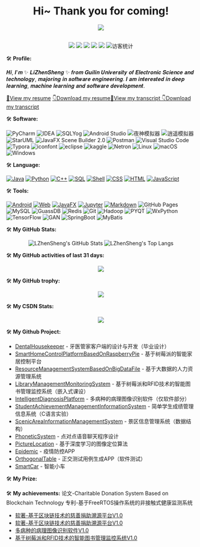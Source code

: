 <h1 align="center">
    Hi~ Thank you for coming!
</h1>

<div align="center" ><img order-radius="100px" src="https://cdn.jsdelivr.net/gh/sun0225SUN/photos/images/202108300019556.gif"/></div>
<br>

<!-- 个人资料徽标 -->
<p  align="center">
    <a href="https://blog.csdn.net/weixin_44575660/"><img src="https://img.shields.io/badge/CSDN-%E5%8D%9A%E5%AE%A2-c32136"></a>
    <a href="https://www.kaggle.com/lizhensheng/code?scroll=true"><img src="https://img.shields.io/badge/kaggle-lijianxing-blue"></a>
    <img src="https://img.shields.io/badge/wechat-L18237037980-green">
    <img src="https://img.shields.io/badge/QQ-2759100807-green">
    <img src="https://img.shields.io/badge/email-2759100807%40qq.com-green">
    <img src="https://visitor-badge.glitch.me/badge?page_id=LZhenSheng" alt="访客统计" />
</p>

🛠️ **Profile:**
<P>
𝑯𝒊, 𝑰'𝒎 ✨ 𝑳𝒊𝒁𝒉𝒆𝒏𝑺𝒉𝒆𝒏𝒈 ✨ 𝒇𝒓𝒐𝒎 𝑮𝒖𝒊𝒍𝒊𝒏 𝑼𝒏𝒊𝒗𝒆𝒓𝒔𝒊𝒕𝒚 𝒐𝒇 𝑬𝒍𝒆𝒄𝒕𝒓𝒐𝒏𝒊𝒄 𝑺𝒄𝒊𝒆𝒏𝒄𝒆 𝒂𝒏𝒅 𝒕𝒆𝒄𝒉𝒏𝒐𝒍𝒐𝒈𝒚, 𝒎𝒂𝒋𝒐𝒓𝒊𝒏𝒈 𝒊𝒏 𝒔𝒐𝒇𝒕𝒘𝒂𝒓𝒆 𝒆𝒏𝒈𝒊𝒏𝒆𝒆𝒓𝒊𝒏𝒈. 𝑰 𝒂𝒎 𝒊𝒏𝒕𝒆𝒓𝒆𝒔𝒕𝒆𝒅 𝒊𝒏 𝒅𝒆𝒆𝒑 𝒍𝒆𝒂𝒓𝒏𝒊𝒏𝒈, 𝒎𝒂𝒄𝒉𝒊𝒏𝒆 𝒍𝒆𝒂𝒓𝒏𝒊𝒏𝒈 𝒂𝒏𝒅 𝒔𝒐𝒇𝒕𝒘𝒂𝒓𝒆 𝒅𝒆𝒗𝒆𝒍𝒐𝒑𝒎𝒆𝒏𝒕.

</p>

[👀View my resume](https://github.com/LZhenSheng/LZhenSheng/blob/main/images/%E4%B8%AA%E4%BA%BA%E7%AE%80%E5%8E%86.pdf)  [👇Download my resume](https://github.com/LZhenSheng/LZhenSheng/raw/main/images/%E4%B8%AA%E4%BA%BA%E7%AE%80%E5%8E%86.pdf)[👀View my transcript
](https://github.com/LZhenSheng/LZhenSheng/blob/main/images/%E6%88%90%E7%BB%A9%E5%8D%95.pdf)  [👇Download my transcript
](https://github.com/LZhenSheng/LZhenSheng/raw/main/images/%E6%88%90%E7%BB%A9%E5%8D%95.pdf)

🛠️ **Software:**
<p>
    <img alt="PyCharm" src="https://img.shields.io/badge/-PyCharm-%23777BB4?logo=PyCharm"/>
    <img alt="IDEA" src="https://img.shields.io/badge/-IDEA-%2345b8d8?logo=IntelliJ IDEA" />
    <img alt="SQLYog" src="https://img.shields.io/badge/SQLYog-%233776AB" />
    <img alt="Android Studio" src="https://img.shields.io/badge/-Android%20Studio-%231572B6?logo=Android Studio" />
    <img alt="夜神模拟器" src="https://img.shields.io/badge/-%E5%A4%9C%E7%A5%9E%E6%A8%A1%E6%8B%9F%E5%99%A8-%23E34F26" />
    <img alt="逍遥模拟器" src="https://img.shields.io/badge/-%E9%80%8D%E9%81%A5%E6%A8%A1%E6%8B%9F%E5%99%A8-%23F7DF1E" />
    <img alt="StarUML" src="https://img.shields.io/badge/-StarUML-%2343853D" />
    <img alt="JavaFX Scene Builder 2.0" src="https://img.shields.io/badge/-JavaFX%20Scene%20Builder%202.0-%232b3847" />
    <img alt="Postman" src="https://img.shields.io/badge/-Postman-FCC624?logo=Postman" />
    <img alt="Visual Studio Code" src="https://img.shields.io/badge/-Visual%20Studio%20Code-%236fba48?logo=Visual Studio Code" />
    <img alt="Typora" src="https://img.shields.io/badge/-Typora-%23554674" />
    <img alt="iconfont" src="https://img.shields.io/badge/-iconfont-%23000000" />
    <img alt="eclipse" src="https://img.shields.io/badge/-Eclipse-%23025E8C?logo=Eclipse IDE" />
    <img alt="kaggle" src="https://img.shields.io/badge/-kaggle-%23404d59?logo=Kaggle" />
    <img alt="Netron" src="https://img.shields.io/badge/-Netron-%232671E5" />
    <img alt="Linux" src="https://img.shields.io/badge/-Linux-FE7A16?logo=Linux" />
    <img alt="macOS" src="https://img.shields.io/badge/MacOS-0078d7?logo=apple" />
    <img alt="Windows" src="https://img.shields.io/badge/Windows-a757ef?logo=Windows" />
</p>

🛠️ **Language:**
<p>
     <a href="https://github.com/search?q=user%3ALZhenSheng+is%3Arepo+language%3AJava"><img alt="Java" src="https://img.shields.io/badge/Java-21759B.svg?logo=Java"></a>
     <a href="https://github.com/search?q=user%3ALZhenSheng+is%3Arepo+language%3APython"><img alt="Python" src="https://img.shields.io/badge/Python-%23327FC7.svg?logo=Java"></a>
     <a href="https://github.com/search?q=user%3ALZhenSheng+is%3Arepo+language%3AC++"><img alt="C++" src="https://img.shields.io/badge/C++-%23191f25.svg?logo=C"></a>
     <a href="https://github.com/search?q=user%3LZhenSheng+is%3Arepo+language%3Asql"><img alt="SQL" src="https://img.shields.io/badge/SQL%20-%234479A1.svg?logo=amazon-dynamodb"></a>
     <a href="https://github.com/search?q=user%3ALZhenSheng+is%3Arepo+language%3AShell"><img alt="Shell" src="https://img.shields.io/badge/Shell%20-%23c83d2e.svg?logo=shell"></a>
    <a href="https://github.com/search?q=user%3ALZhenSheng+is%3Arepo+language%3Acss"><img alt="CSS" src="https://img.shields.io/badge/CSS%20-%2395e0d1.svg?logo=css3"></a>
    <a href="https://github.com/search?q=user%3ALZhenSheng+is%3Arepo+language%3Ahtml"><img alt="HTML" src="https://img.shields.io/badge/HTML%20-%23F05033.svg?logo=html5"></a>
    <a href="https://github.com/search?q=user%3ALZhenSheng+is%3Arepo+language%3Ajavascript"><img alt="JavaScript" src="https://img.shields.io/badge/JavaScript%20-FF6C37.svg?logo=javascript"></a>
</p>

🛠️ **Tools:**
<p>
    <a href="https://github.com/search?q=user%3ALZhenSheng+is%3Arepo+language%3AAndroid"><img alt="Android" src="https://img.shields.io/badge/Android%20-eb488b.svg?logo=Android"></a>
    <a href="https://github.com/search?q=user%3ALZhenSheng+is%3Arepo+language%3AHtml"><img alt="Web" src="https://img.shields.io/badge/Web%20-%236fba48.svg?logo=HTML5"></a>
    <a href="https://github.com/search?q=user%3ALZhenSheng+is%3Arepo+language%3AJavaFX"><img alt="JavaFX" src="https://img.shields.io/badge/JavaFX-0078d7.svg"></a>
    <a href="https://github.com/search?q=user%3ALZhenSheng+is%3Arepo+language%3AJupyter Notebook"><img alt="Jupyter" src="https://img.shields.io/badge/Jupyter-FF6C37?logo=Jupyter"></a>
    <a href="https://github.com/search?q=user%3ALZhenSheng+is%3Arepo+language%3Amarkdown"><img alt="Markdown" src="https://img.shields.io/badge/Markdown-%23000000.svg?logo=markdown"></a>
    <img alt="GitHub Pages" src="https://img.shields.io/badge/GitHub%20Pages-%23327FC7.svg?logo=github">
    <img alt="MySQL" src="https://img.shields.io/badge/MySQL-%234479A1.svg?logo=mysql">
    <img alt="GuassDB" src="https://img.shields.io/badge/GuassDB-%23F05033">
    <img alt="Redis" src="https://img.shields.io/badge/redis-%23c83d2e.svg?logo=redis">
    <img alt="Git" src="https://img.shields.io/badge/Git%20-%23F05033.svg?logo=git">
    <img alt="Hadoop" src="https://img.shields.io/badge/-Hadoop-blue?logo=Apache+Hadoop" />
    <img alt="PYQT" src="https://img.shields.io/badge/PYQT-96e07d.svg" />
    <img alt="WxPython" src="https://img.shields.io/badge/WxPython-%23F05033">
    <img alt="TensorFlow" src="https://img.shields.io/badge/TensorFlow%20-%23025E8C.svg?logo=TensorFlow">
    <img alt="GAN" src="https://img.shields.io/badge/GAN-%234479A1.svg?logo=GAN">
    <img alt="SpringBoot" src="https://img.shields.io/badge/Spring Boot-%23c83d2e.svg?logo=Spring Boot">
    <img alt="MyBatis" src="https://img.shields.io/badge/MyBatis-%23c83d2e.svg?logo=MyBatis">
</p>

🛠️ **My GitHub Stats:** 

<p align="center">
    <img src="https://github-readme-stats.vercel.app/api/?username=LZhenSheng&theme=shades-of-purple&show_icons=true&count_private=true" alt="LZhenSheng's GitHub Stats">
    <img src="https://github-readme-stats.vercel.app/api/top-langs/?username=LZhenSheng&layout=compact&theme=tokyonight&hide=ejs,blade,html,css" alt="LZhenSheng's Top Langs">
</p>

🛠️ **My GitHub activities of last 31 days:** 

<div align="center"> 
    <img src="https://activity-graph.herokuapp.com/graph?username=LZhenSheng&theme=xcode" /> 
</div>

🛠️ **My GitHub trophy:** 

<p  align="center">
    <img src="https://github-profile-trophy.vercel.app/?username=LZhenSheng" /> 
</p>

🛠️ **My CSDN Stats:** 

<div align="center"> <img src="https://stats.justsong.cn/api/csdn?id=weixin_44575660&theme=dark"> </div>

🛠️ **My Github Project:** 

- [DentalHousekeeper](https://github.com/LZhenSheng/DentalHousekeeper) - 牙医管家客户端的设计与开发（毕业设计）
- [SmartHomeControlPlatformBasedOnRaspberryPie](https://github.com/LZhenSheng/SmartHomeControlPlatformBasedOnRaspberryPie) - 基于树莓派的智能家居控制平台
- [ResourceManagementSystemBasedOnBigDataFile](https://github.com/LZhenSheng/DentalHousekeeper) - 基于大数据的人力资源管理系统
- [LibraryManagementMonitoringSystem](https://github.com/LZhenSheng/LibraryManagementMonitoringSystem) - 基于树莓派和RFID技术的智能图书管理监控系统（嵌入式课设）
- [IntelligentDiagnosisPlatform](https://github.com/LZhenSheng/IntelligentDiagnosisPlatform) - 多病种的病理图像识别软件（仅软件部分）
- [StudentAchievementManagementInformationSystem](https://github.com/LZhenSheng/StudentAchievementManagementInformationSystem) - 简单学生成绩管理信息系统（C语言实验）
- [ScenicAreaInformationManagementSystem](https://github.com/LZhenSheng/ScenicAreaInformationManagementSystem) - 景区信息管理系统（数据结构）
- [PhoneticSystem](https://github.com/LZhenSheng/PhoneticSystem) - 点对点语音聊天程序设计
- [PictureLocation](https://github.com/LZhenSheng/PictureLocation) - 基于深度学习的图像定位算法
- [Epidemic](https://github.com/LZhenSheng/Epidemic) - 疫情防控APP
- [OrthogonalTable](https://github.com/LZhenSheng/OrthogonalTable) - 正交测试用例生成APP（软件测试）
- [SmartCar](https://github.com/LZhenSheng/SmartCar) - 智能小车

🛠️ **My Prize:** 



🛠️ **My achievements:** 
论文-Charitable Donation System Based on Blockchain Technology
专利-基于FreeRTOS操作系统的非接触式健康监测系统
- [软著-基于区块链技术的慈善捐助溯源平台V1.0](https://github.com/LZhenSheng/LZhenSheng/blob/main/images/%E5%9F%BA%E4%BA%8E%E5%8C%BA%E5%9D%97%E9%93%BE%E6%8A%80%E6%9C%AF%E7%9A%84%E6%85%88%E5%96%84%E6%8D%90%E5%8A%A9%E6%BA%AF%E6%BA%90%E5%B9%B3%E5%8F%B0V1.0.pdf)
- [软著-基于区块链技术的慈善捐助溯源平台V1.0](https://github.com/LZhenSheng/LZhenSheng/blob/main/images/%E5%9F%BA%E4%BA%8E%E5%8C%BA%E5%9D%97%E9%93%BE%E6%8A%80%E6%9C%AF%E7%9A%84%E6%85%88%E5%96%84%E6%8D%90%E5%8A%A9%E6%BA%AF%E6%BA%90%E5%B9%B3%E5%8F%B0V1.0.pdf)
- [多病种的病理图像识别软件V1.0](https://github.com/LZhenSheng/LZhenSheng/blob/main/images/%E5%A4%9A%E7%97%85%E7%A7%8D%E7%9A%84%E7%97%85%E7%90%86%E5%9B%BE%E5%83%8F%E8%AF%86%E5%88%AB%E8%BD%AF%E4%BB%B6%20Vl.%200.pdf)
- [基于树莓派和RFID技术的智能图书管理监控系统V1.0](https://github.com/LZhenSheng/LZhenSheng/blob/main/images/%E5%9F%BA%E4%BA%8E%E6%A0%91%E8%8E%93%E6%B4%BE%E5%92%8CRFID%E6%8A%80%E6%9C%AF%E7%9A%84%E6%99%BA%E8%83%BD%E5%9B%BE%E4%B9%A6%E7%AE%A1%E7%90%86%E7%9B%91%E6%8E%A7%E7%B3%BB%E7%BB%9F.pdf)

